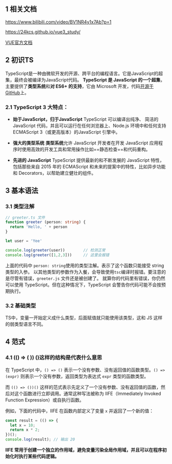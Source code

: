 ## 1 相关文档
https://www.bilibili.com/video/BV1NR4y1x7Ab?p=1

https://24kcs.github.io/vue3_study/

[VUE官方文档](https://cn.vuejs.org/guide/introduction.html)

## 2 初识TS
TypeScript是一种由微软开发的开源、跨平台的编程语言。它是JavaScript的超集，最终会被编译为JavaScript代码。
**TypeScript 是 JavaScript 的一个超集**，主要提供了**类型系统**和**对 ES6+ 的支持**，它由 Microsoft 开发，代码[开源于 GitHub](https://github.com/Microsoft/TypeScript)上。

### 2.1 TypeScript 3 大特点：
-   **始于JavaScript，归于JavaScript**
TypeScript 可以编译出纯净、 简洁的 JavaScript 代码，并且可以运行在任何浏览器上、Node.js 环境中和任何支持 ECMAScript 3（或更高版本）的JavaScript 引擎中。

-   **强大的类型系统**
**类型系统**允许 JavaScript 开发者在开发 JavaScript 应用程序时使用高效的开发工具和常用操作比如==静态检查==和代码重构。

-   **先进的 JavaScript**
TypeScript 提供最新的和不断发展的 JavaScript 特性，包括那些来自 2015 年的 ECMAScript 和未来的提案中的特性，比如异步功能和 Decorators，以帮助建立健壮的组件。

## 3 基本语法
### 3.1 类型注解
```typescript
// greeter.ts 文件
function greeter (person: string) {
  return 'Hello, ' + person
}

let user = 'Yee'

console.log(greeter(user))        // 检测正常
console.log(greeter([1,2,3]))     // 这里会报错

```
上面的代码中 `person: string`使用的类型注解。表示了这个函数只能接受 string 类型的入参。
以其他类型的参数作为入餐，会导致使用`tsc`编译时报错。要注意的是尽管有错误，`greeter.js` 文件还是被创建了。 就算你的代码里有错误，你仍然可以使用 TypeScript。但在这种情况下，TypeScript 会警告你代码可能不会按预期执行。

### 3.2 基础类型
TS中，变量一开始定义成什么类型，后面赋值就只能使用该类型，这和 JS 这样的弱类型语言不同。


## 4 范式
### 4.1 (() => ( )) ()这样的结构是代表什么意思
在 TypeScript 中，`() => ()` 表示一个没有参数、没有返回值的函数类型。`() => (expr)` 则表示一个没有参数，返回类型为表达式 `expr` 类型的函数类型。

而 `(() => ())()` 这样的范式表示先定义了一个没有参数、没有返回值的函数，然后对这个函数进行立即调用。通常这种写法被称为 IIFE（Immediately Invoked Function Expression）或自执行函数。

例如，下面的代码中，IIFE 在函数内部定义了变量 `x` 并返回了一个新的值：
```typescript
const result = (() => {
  let x = 10;
  return x * 2;
})();
console.log(result); // 输出 20
```

**IIFE 常用于创建一个独立的作用域，避免变量污染全局作用域，并且可以在程序初始化时执行某些代码逻辑。**

